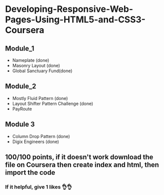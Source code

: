 # Developing-Responsive-Web-Pages-Using-HTML5-and-CSS3-Coursera
## Module_1
- Nameplate (done)
- Masonry Layout​ (done)
- Global Sanctuary Fund(done)
## Module_2
- Mostly Fluid Pattern​ (done)
- Layout Shifter Pattern Challenge (done)
- PayRoute
## Module 3
- Column Drop Pattern (done)
- Digix Engineers (done)

## 100/100 points, if it doesn't work download the file on Coursera then create index and html, then import the code
### If it helpful, give 1 likes 👌👌
